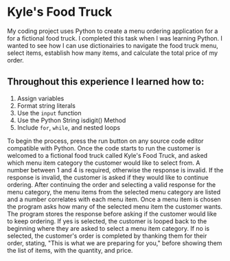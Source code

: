# Kyle's Food Truck

My coding project uses Python to create a menu ordering application for a
for a fictional food truck. I completed this task when I was learning Python. 
I wanted to see how I can use dictionairies to navigate the food truck menu, 
select items, establish how many items, and calculate the total price of my 
order. 

## Throughout this experience I learned how to:

1) Assign variables
2) Format string literals
3) Use the `input` function
4) Use the Python String isdigit() Method
5) Include `for`, `while`, and nested loops



To begin the process, press the run button on any source code editor compatible
with Python. Once the code starts to run the customer is welcomed to a 
fictional food truck called Kyle's Food Truck, and asked which menu item 
category the customer would like to select from. A number between 1 and 4 is
required, otherwise the response is invalid. If the response is invalid, the
customer is asked if they would like to continue ordering. After continuing
the order and selecting a valid response for the menu category, the menu items
from the selected menu category are listed and a number correlates with each 
menu item. Once a menu item is chosen the program asks how many of the selected 
menu item the customer wants. The program stores the response before asking
if the customer would like to keep ordering. If yes is selected, the customer
is looped back to the beginning where they are asked to select a menu item
category. If no is selected, the customer's order is completed by thanking them
for their order, stating, "This is what we are preparing for you," before
showing them the list of items, with the quantity, and price.